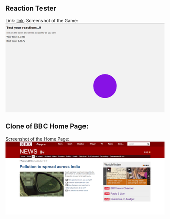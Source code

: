## Reaction Tester

Link: [link](http://217.199.187.196/chaitanyakumarmadala.com/ReactionTester/reactionTester.html).
Screenshot of the Game:
![tester](https://raw.githubusercontent.com/chaitanya6761/Web-Development/master/ReactionTester/images/reactionTester.PNG)

## Clone of BBC Home Page:

Screenshot of the Home Page:
![bbc](https://raw.githubusercontent.com/chaitanya6761/Web-Development/master/BBC/images/Home.PNG)

